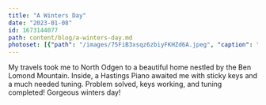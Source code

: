 ```yaml
---
title: "A Winters Day"
date: "2023-01-08"
id: 1673144077
path: content/blog/a-winters-day.md
photoset: [{"path": "/images/75FiB3xsqz6zbiyFKHZd6A.jpeg", "caption": "Beautiful Hastings Piano", "thumbnail": "True"}, {"path": "/images/6Ek3vH3y2WWbUCoPKr3Rw9.jpeg", "caption": "Sticky keys"}, {"path": "/images/nDv9TwXhakZc9GzMmzowBW.jpeg", "caption": "Ben Lomond Mountain", "thumbnail": "False"}]
---
```

My travels took me to North Odgen to a beautiful home nestled by the Ben Lomond Mountain. Inside, a Hastings Piano awaited me with sticky keys and a much needed tuning. Problem solved, keys working, and tuning completed! Gorgeous winters day!